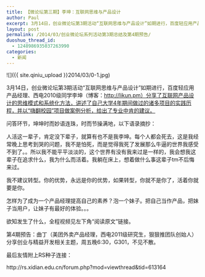 ```yaml
---
title: 【微论坛第三期】李坤：互联网思维与产品设计
author: Paul
excerpt: 3月14日，创业微论坛第3期活动“互联网思维与产品设计”如期进行，百度轻应用产品经理、西电2010级同学李坤（博客：http://likun.pm）分享了互联网产品设计的思维模式和系统化方法，讲述了自己大学4年期间做过的诸多项目的实践历程，并以“嗨翻校园”项目做案例分析，给出了专业中肯的建议。
layout: post
permalink: /2014/03/创业微论坛系列活动第3期总结及第4期预告/
duoshuo_thread_id:
  - 1248986935037263990
categories:
  - 新闻
---
```


![]({{ site.qiniu_upload }}2014/03/0-1.jpg)


3月14日，创业微论坛第3期活动“互联网思维与产品设计”如期进行，百度轻应用产品经理、西电2010级同学李坤（博客：http://likun.pm）分享了互联网产品设计的思维模式和系统化方法，讲述了自己大学4年期间做过的诸多项目的实践历程，并以“嗨翻校园”项目做案例分析，给出了专业中肯的建议。

问答环节，坤坤时而妙语连珠，时而节操满地，以下语录摘抄：

人活这一辈子，肯定没下辈子，就算有也不是我李坤。每个人都会死去，这是我经常晚上思考到哭的问题，我不是怕死，而是觉得我死了发展那么牛逼的世界我感受不到了。。所以我不能平平淡淡的，这个世界有没有我来过是一样的，我会想我这辈子在追求什么，我为什么而活着。我躺在床上，想着做什么事这辈子tm不后悔来过。

我不建议转型。你的优势，永远是你的优势，如果转型，你就不是你了，活着你就要是你。

怎样为了成为一个产品经理提高自己的素养？泡一个妹子。把自己当作产品，把妹子当用户，让妹子有最好的体验。。。

欲知发生了什么，全程视频见左下角“阅读原文”链接。

第4期预告：曲丁（美团外卖产品经理，西电2011级研究生，狠狠推团队创始人）分享创业与精益开发相关主题，周五晚6:30，G301，不见不散。

<div>
  <p>
    最后友情附上RS种子连接：
  </p>
  
  <p>
    http://rs.xidian.edu.cn/forum.php?mod=viewthread&tid=613164
  </p>
</div>

